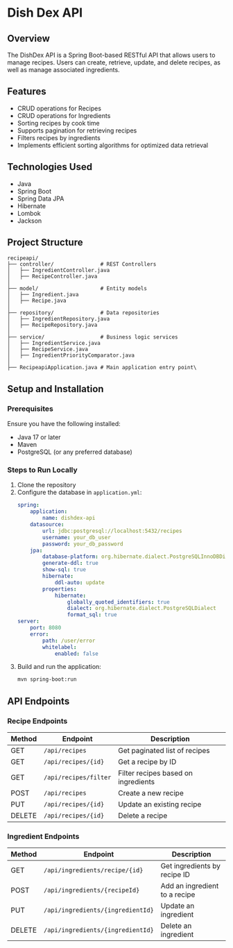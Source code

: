 # Dish Dex API

## Overview
The DishDex API is a Spring Boot-based RESTful API that allows users to manage recipes. Users can create, retrieve, update, and delete recipes, as well as manage associated ingredients.

## Features
- CRUD operations for Recipes
- CRUD operations for Ingredients
- Sorting recipes by cook time
- Supports pagination for retrieving recipes
- Filters recipes by ingredients
- Implements efficient sorting algorithms for optimized data retrieval

## Technologies Used
- Java
- Spring Boot
- Spring Data JPA
- Hibernate
- Lombok
- Jackson

## Project Structure
```
recipeapi/
├── controller/               # REST Controllers
│   ├── IngredientController.java
│   ├── RecipeController.java
│
├── model/                    # Entity models
│   ├── Ingredient.java
│   ├── Recipe.java
│
├── repository/               # Data repositories
│   ├── IngredientRepository.java
│   ├── RecipeRepository.java
│
├── service/                  # Business logic services
│   ├── IngredientService.java
│   ├── RecipeService.java
│   ├── IngredientPriorityComparator.java
│
├── RecipeapiApplication.java # Main application entry point\
```

## Setup and Installation
### Prerequisites
Ensure you have the following installed:
- Java 17 or later
- Maven
- PostgreSQL (or any preferred database)

### Steps to Run Locally
1. Clone the repository
2. Configure the database in `application.yml`:
   ```yaml
   spring:
       application:
           name: dishdex-api
       datasource:
           url: jdbc:postgresql://localhost:5432/recipes
           username: your_db_user
           password: your_db_password
       jpa:
           database-platform: org.hibernate.dialect.PostgreSQLInnoDBDialect
           generate-ddl: true
           show-sql: true
           hibernate:
               ddl-auto: update
           properties:
               hibernate:
                   globally_quoted_identifiers: true
                   dialect: org.hibernate.dialect.PostgreSQLDialect
                   format_sql: true
   server:
       port: 8080
       error:
           path: /user/error
           whitelabel:
               enabled: false
   ```
3. Build and run the application:
   ```sh
   mvn spring-boot:run
   ```

## API Endpoints

### Recipe Endpoints
| Method | Endpoint               | Description |
|--------|------------------------|-------------|
| GET    | `/api/recipes`         | Get paginated list of recipes |
| GET    | `/api/recipes/{id}`    | Get a recipe by ID |
| GET	   | `/api/recipes/filter`	 | Filter recipes based on ingredients|
| POST   | `/api/recipes`         | Create a new recipe |
| PUT    | `/api/recipes/{id}`    | Update an existing recipe |
| DELETE | `/api/recipes/{id}`    | Delete a recipe |

### Ingredient Endpoints
| Method | Endpoint                           | Description |
|--------|------------------------------------|-------------|
| GET    | `/api/ingredients/recipe/{id}`    | Get ingredients by recipe ID |
| POST   | `/api/ingredients/{recipeId}`     | Add an ingredient to a recipe |
| PUT    | `/api/ingredients/{ingredientId}` | Update an ingredient |
| DELETE | `/api/ingredients/{ingredientId}` | Delete an ingredient |
